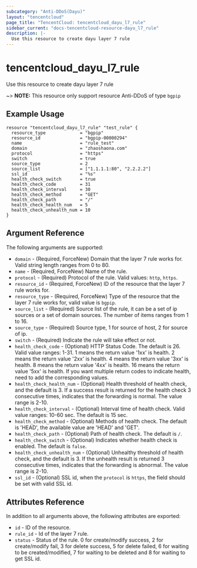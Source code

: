 ```yaml
---
subcategory: "Anti-DDoS(Dayu)"
layout: "tencentcloud"
page_title: "TencentCloud: tencentcloud_dayu_l7_rule"
sidebar_current: "docs-tencentcloud-resource-dayu_l7_rule"
description: |-
  Use this resource to create dayu layer 7 rule
---
```


# tencentcloud_dayu_l7_rule

Use this resource to create dayu layer 7 rule

~> **NOTE:** This resource only support resource Anti-DDoS of type `bgpip`

## Example Usage

```hcl
resource "tencentcloud_dayu_l7_rule" "test_rule" {
  resource_type             = "bgpip"
  resource_id               = "bgpip-00000294"
  name                      = "rule_test"
  domain                    = "zhaoshaona.com"
  protocol                  = "https"
  switch                    = true
  source_type               = 2
  source_list               = ["1.1.1.1:80", "2.2.2.2"]
  ssl_id                    = "%s"
  health_check_switch       = true
  health_check_code         = 31
  health_check_interval     = 30
  health_check_method       = "GET"
  health_check_path         = "/"
  health_check_health_num   = 5
  health_check_unhealth_num = 10
}
```

## Argument Reference

The following arguments are supported:

* `domain` - (Required, ForceNew) Domain that the layer 7 rule works for. Valid string length ranges from 0 to 80.
* `name` - (Required, ForceNew) Name of the rule.
* `protocol` - (Required) Protocol of the rule. Valid values: `http`, `https`.
* `resource_id` - (Required, ForceNew) ID of the resource that the layer 7 rule works for.
* `resource_type` - (Required, ForceNew) Type of the resource that the layer 7 rule works for, valid value is `bgpip`.
* `source_list` - (Required) Source list of the rule, it can be a set of ip sources or a set of domain sources. The number of items ranges from 1 to 16.
* `source_type` - (Required) Source type, 1 for source of host, 2 for source of ip.
* `switch` - (Required) Indicate the rule will take effect or not.
* `health_check_code` - (Optional) HTTP Status Code. The default is 26. Valid value ranges: 1-31. 1 means the return value '1xx' is health. 2 means the return value '2xx' is health. 4 means the return value '3xx' is health. 8 means the return value '4xx' is health. 16 means the return value '5xx' is health. If you want multiple return codes to indicate health, need to add the corresponding values.
* `health_check_health_num` - (Optional) Health threshold of health check, and the default is 3. If a success result is returned for the health check 3 consecutive times, indicates that the forwarding is normal. The value range is 2-10.
* `health_check_interval` - (Optional) Interval time of health check. Valid value ranges: 10-60 sec. The default is 15 sec.
* `health_check_method` - (Optional) Methods of health check. The default is 'HEAD', the available value are 'HEAD' and 'GET'.
* `health_check_path` - (Optional) Path of health check. The default is `/`.
* `health_check_switch` - (Optional) Indicates whether health check is enabled. The default is `false`.
* `health_check_unhealth_num` - (Optional) Unhealthy threshold of health check, and the default is 3. If the unhealth result is returned 3 consecutive times, indicates that the forwarding is abnormal. The value range is 2-10.
* `ssl_id` - (Optional) SSL id, when the `protocol` is `https`, the field should be set with valid SSL id.

## Attributes Reference

In addition to all arguments above, the following attributes are exported:

* `id` - ID of the resource.
* `rule_id` - Id of the layer 7 rule.
* `status` - Status of the rule. 0 for create/modify success, 2 for create/modify fail, 3 for delete success, 5 for delete failed, 6 for waiting to be created/modified, 7 for waiting to be deleted and 8 for waiting to get SSL id.


